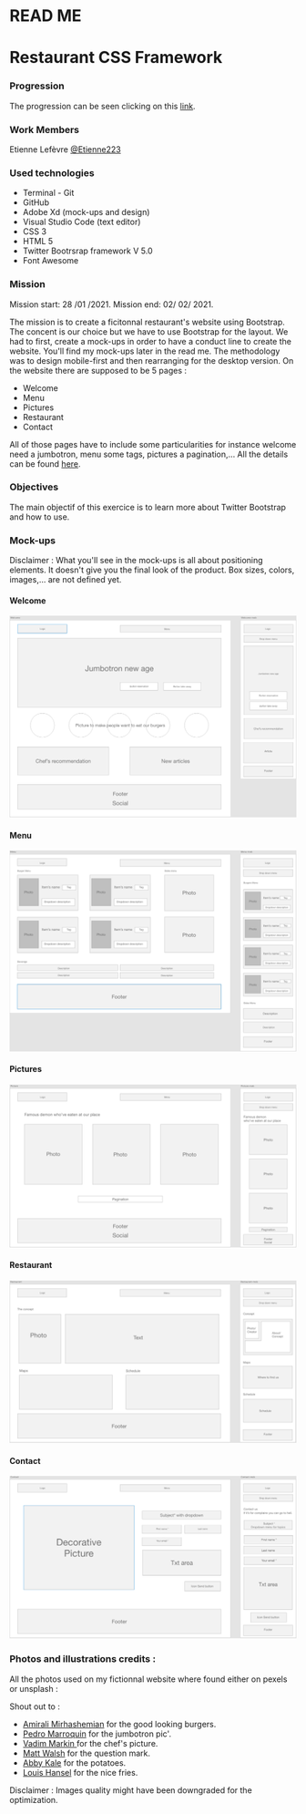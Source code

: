 # READ ME

# Restaurant CSS Framework

### Progression

The progression can be seen clicking on this [link](https://etienne223.github.io/restaurant-css-framework/).

### Work Members

Etienne Lefèvre [@Etienne223](https://github.com/Etienne223)

### Used technologies

- Terminal - Git
- GitHub
- Adobe Xd (mock-ups and design)
- Visual Studio Code (text editor)
- CSS 3
- HTML 5
- Twitter Bootrsrap framework V 5.0
- Font Awesome

### Mission

Mission start: 28 /01 /2021.
Mission end: 02/ 02/ 2021.

The mission is to create a ficitonnal restaurant's website using Bootstrap. The concent is our choice but we have to use Bootstrap for the layout. We had to first, create a mock-ups in order to have a conduct line to create the website. You'll find my mock-ups later in the read me. The methodology was to design mobile-first and then rearranging for the desktop version. On the website there are supposed to be 5 pages : 
- Welcome 
- Menu
- Pictures
- Restaurant
- Contact

All of those pages have to include some particularities for instance welcome need a jumbotron, menu some tags, pictures a pagination,... All the details can be found [here](https://github.com/becodeorg/BXL-Swartz-4-27/blob/master/1.The-Field/6.Bootstrap/restaurant.adoc).

### Objectives

The main objectif of this exercice is to learn more about Twitter Bootstrap and how to use.

### Mock-ups

Disclaimer : What you'll see in the mock-ups is all about positioning elements. It doesn't give you the final look of the product. Box sizes, colors, images,... are not defined yet.

#### Welcome

![Welcome](assets/images/welcome_page.png)

#### Menu

![Menu](assets/images/menu_page.png)

#### Pictures

![Pictures](assets/images/pic_page.png)

#### Restaurant

![Restaurant](assets/images/rest_page.png)

#### Contact

![Contact](assets/images/contact_page.png)


### Photos and illustrations credits :

All the photos used on my fictionnal website where found either on pexels or unsplash :

Shout out to : 
- [Amirali Mirhashemian](https://unsplash.com/photos/Tht2Sdwqey8?utm_source=unsplash&utm_medium=referral&utm_content=creditShareLink) for the good looking burgers.
- [Pedro Marroquin](https://unsplash.com/photos/wOfr3hu7Kok?utm_source=unsplash&utm_medium=referral&utm_content=creditShareLink) for the jumbotron pic'.
- [Vadim Markin ](https://unsplash.com/photos/BFtIlGdWKbk?utm_source=unsplash&utm_medium=referral&utm_content=creditShareLink) for the chef's picture.
- [Matt Walsh](https://unsplash.com/photos/BFtIlGdWKbk?utm_source=unsplash&utm_medium=referral&utm_content=creditShareLink) for the question mark.
- [Abby Kale](https://unsplash.com/photos/ZyhYzS-56JQ?utm_source=unsplash&utm_medium=referral&utm_content=creditShareLink) for the potatoes.
- [Louis Hansel](https://unsplash.com/photos/ZyhYzS-56JQ?utm_source=unsplash&utm_medium=referral&utm_content=creditShareLink) for the nice fries.

Disclaimer : Images quality might have been downgraded for the optimization.